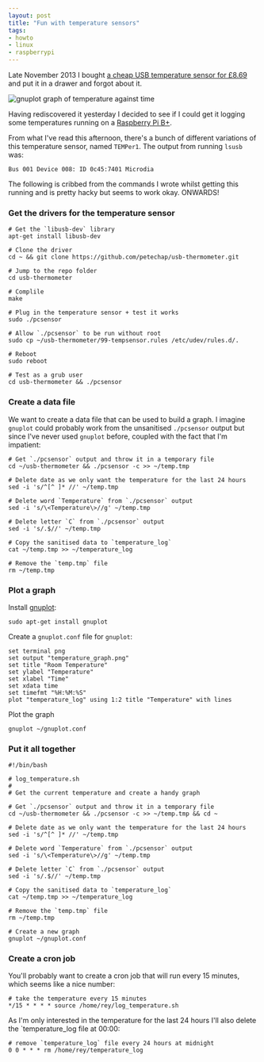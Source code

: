```yaml
---
layout: post
title: "Fun with temperature sensors"
tags:
- howto
- linux
- raspberrypi
---
```


Late November 2013 I bought [a cheap USB temperature sensor for
&pound;8.69](http://www.amazon.co.uk/gp/product/B009RETJIO) and put it in a
drawer and forgot about it.

![gnuplot graph of temperature against
time](/assets/images/posts/temperature.png "gnuplot graph of temperature against
time")

Having rediscovered it yesterday I decided to see if I could get it logging some
temperatures running on a [Raspberry Pi
B+](http://www.raspberrypi.org/products/model-b-plus/).

From what I've read this afternoon, there's a bunch of different variations of
this temperature sensor, named `TEMPer1`. The output from running `lsusb` was:

    Bus 001 Device 008: ID 0c45:7401 Microdia

The following is cribbed from the commands I wrote whilst getting this running
and is pretty hacky but seems to work okay. ONWARDS!

### Get the drivers for the temperature sensor

    # Get the `libusb-dev` library
    apt-get install libusb-dev

    # Clone the driver
    cd ~ && git clone https://github.com/petechap/usb-thermometer.git

    # Jump to the repo folder
    cd usb-thermometer

    # Complile
    make

    # Plug in the temperature sensor + test it works
    sudo ./pcsensor

    # Allow `./pcsensor` to be run without root
    sudo cp ~/usb-thermometer/99-tempsensor.rules /etc/udev/rules.d/.

    # Reboot
    sudo reboot

    # Test as a grub user
    cd usb-thermometer && ./pcsensor

### Create a data file

We want to create a data file that can be used to build a graph. I imagine
`gnuplot` could probably work from the unsanitised `./pcsensor` output but since
I've never used `gnuplot` before, coupled with the fact that I'm impatient:

    # Get `./pcsensor` output and throw it in a temporary file
    cd ~/usb-thermometer && ./pcsensor -c >> ~/temp.tmp

    # Delete date as we only want the temperature for the last 24 hours
    sed -i 's/^[^ ]* //' ~/temp.tmp 

    # Delete word `Temperature` from `./pcsensor` output
    sed -i 's/\<Temperature\>//g' ~/temp.tmp

    # Delete letter `C` from `./pcsensor` output
    sed -i 's/.$//' ~/temp.tmp

    # Copy the sanitised data to `temperature_log`
    cat ~/temp.tmp >> ~/temperature_log

    # Remove the `temp.tmp` file
    rm ~/temp.tmp

### Plot a graph

Install [gnuplot](http://www.gnuplot.info):

    sudo apt-get install gnuplot

Create a `gnuplot.conf` file for `gnuplot`:

    set terminal png
    set output "temperature_graph.png"
    set title "Room Temperature"
    set ylabel "Temperature"
    set xlabel "Time"
    set xdata time
    set timefmt "%H:%M:%S"
    plot "temperature_log" using 1:2 title "Temperature" with lines

Plot the graph

    gnuplot ~/gnuplot.conf

### Put it all together

    #!/bin/bash

    # log_temperature.sh
    #
    # Get the current temperature and create a handy graph

    # Get `./pcsensor` output and throw it in a temporary file
    cd ~/usb-thermometer && ./pcsensor -c >> ~/temp.tmp && cd ~

    # Delete date as we only want the temperature for the last 24 hours
    sed -i 's/^[^ ]* //' ~/temp.tmp 

    # Delete word `Temperature` from `./pcsensor` output
    sed -i 's/\<Temperature\>//g' ~/temp.tmp

    # Delete letter `C` from `./pcsensor` output
    sed -i 's/.$//' ~/temp.tmp

    # Copy the sanitised data to `temperature_log`
    cat ~/temp.tmp >> ~/temperature_log

    # Remove the `temp.tmp` file
    rm ~/temp.tmp

    # Create a new graph
    gnuplot ~/gnuplot.conf

### Create a cron job

You'll probably want to create a cron job that will run every 15 minutes, which
seems like a nice number:

    # take the temperature every 15 minutes
    */15 * * * * source /home/rey/log_temperature.sh

As I'm only interested in the temperature for the last 24 hours I'll also delete
the `temperature_log file at 00:00:

    # remove `temperature_log` file every 24 hours at midnight
    0 0 * * * rm /home/rey/temperature_log
